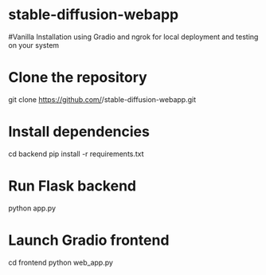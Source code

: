 # stable-diffusion-webapp

#Vanilla Installation using Gradio and ngrok for local deployment and testing on your system

# Clone the repository
git clone https://github.com/<your-username>/stable-diffusion-webapp.git

# Install dependencies
cd backend
pip install -r requirements.txt

# Run Flask backend
python app.py

# Launch Gradio frontend
cd frontend
python web_app.py
